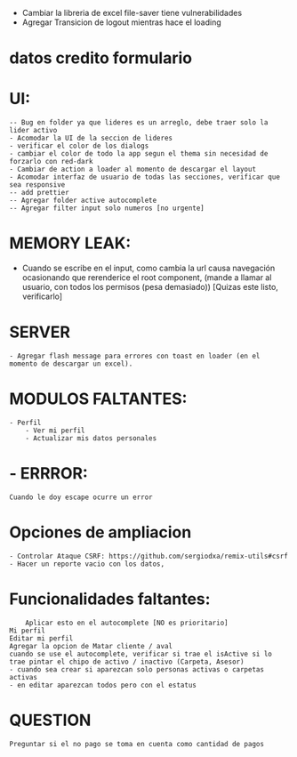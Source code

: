 

- Cambiar la libreria de excel file-saver tiene vulnerabilidades
- Agregar Transicion de logout mientras hace el loading

# datos credito formulario


# UI:
    -- Bug en folder ya que lideres es un arreglo, debe traer solo la lider activo
    - Acomodar la UI de la seccion de lideres
    - verificar el color de los dialogs
    - cambiar el color de todo la app segun el thema sin necesidad de forzarlo con red-dark
    - Cambiar de action a loader al momento de descargar el layout
    - Acomodar interfaz de usuario de todas las secciones, verificar que sea responsive
    -- add prettier
    -- Agregar folder active autocomplete
    -- Agregar filter input solo numeros [no urgente]

# MEMORY LEAK:
  - Cuando se escribe en el input, como cambia la url causa navegación ocasionando que rerenderice el root component, (mande a llamar al usuario, con todos los permisos (pesa demasiado)) [Quizas este listo, verificarlo]

# SERVER
    - Agregar flash message para errores con toast en loader (en el momento de descargar un excel).

# MODULOS FALTANTES:
    - Perfil
        - Ver mi perfil
        - Actualizar mis datos personales

# - ERRROR: 
    Cuando le doy escape ocurre un error
# Opciones de ampliacion
    - Controlar Ataque CSRF: https://github.com/sergiodxa/remix-utils#csrf
    - Hacer un reporte vacio con los datos, 

# Funcionalidades faltantes: 
        Aplicar esto en el autocomplete [NO es prioritario]
    Mi perfil
    Editar mi perfil
    Agregar la opcion de Matar cliente / aval   
    cuando se use el autocomplete, verificar si trae el isActive si lo trae pintar el chipo de activo / inactivo (Carpeta, Asesor)
    - cuando sea crear si aparezcan solo personas activas o carpetas activas
    - en editar aparezcan todos pero con el estatus

# QUESTION
    Preguntar si el no pago se toma en cuenta como cantidad de pagos